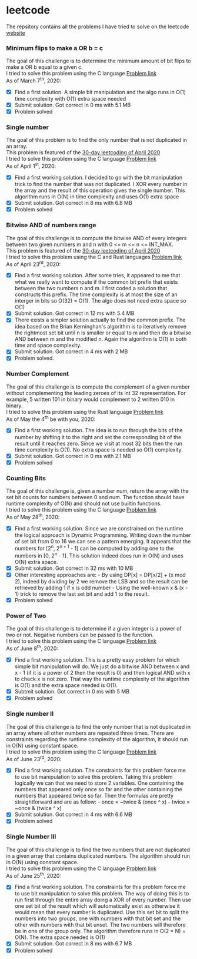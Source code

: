 # leetcode
The repsitory contains all the problems I have tried to solve on the leetcode [website](https://leetcode.com/problemset/all/)

### Minimum flips to make a OR b = c
The goal of this challenge is to determine the minimum amount of bit flips to
make a OR b equal to a given c.  
I tried to solve this problem using the C language [Problem
link](https://leetcode.com/problems/minimum-flips-to-make-a-or-b-equal-to-c)  
As of March 7<sup>th</sup>, 2020:
- [X] Find a first solution. A simple bit manipulation and the algo runs in O(1)
      time complexity with O(1) extra space needed
- [X] Submit solution. Got correct in 0 ms with 5.1 MB
- [X] Problem solved

### Single number
The goal of this problem is to find the only number that is not duplicated in an
array.  
This problem is featured of the [30-day leetcoding of April
2020](https://leetcode.com/explore/featured/card/30-day-leetcoding-challenge/)  
I tried to solve this problem using the C language [Problem
link](https://leetcode.com/problems/single-number/)  
As of April 1<sup>st</sup>, 2020:
- [X] Find a first working solution. I decided to go with the bit manipulation
      trick to find the number that was not duplicated. I XOR every number in
      the array and the result of this operation gives the single number. This
      algorithm runs in O(N) in time complexity and uses O(1) extra space
- [X] Submit solution. Got correct in 8 ms with 6.8 MB
- [X] Problem solved

### Bitwise AND of numbers range
The goal of this challenge is to compute the bitwise AND of every integers
between two given numbers m and n with 0 <= m <= n <= INT_MAX.  
This problem is featured of the [30-day leetcoding of April
2020](https://leetcode.com/explore/featured/card/30-day-leetcoding-challenge/)  
I tried to solve this problem using the C and Rust languages [Problem
link](https://leetcode.com/problems/bitwise-and-of-numbers-range/)  
As of April 23<sup>rd</sup>, 2020:
- [X] Find a first working solution. After some tries, it appeared to me that
      what we really want to compute if the common bit prefix that exists
      between the two numbers n and m. I first coded a solution that constructs
      this prefix. The time complexity is at most the size of an interger in
      bits so O(32) = O(1). The algo does not need extra space so O(1)
- [X] Submit solution. Got correct in 12 ms with 5.4 MB
- [X] There exists a simpler solution actually to find the common prefix. The
      idea based on the Brian Kerninghan's algorithm is to iteratively remove
      the rightmost set bit until n is smaller or equal to m and then do a
      bitwise AND between m and the modified n. Again the algorithm is O(1) in
      both time and space complexity.
- [X] Submit solution. Got correct in 4 ms with 2 MB
- [X] Problem solved.

### Number Complement
The goal of this challenge is to compute the complement of a given number
without complementing the leading zeroes of its int 32 representation. For
example, 5 written 101 in binary would complement to 2 written 010 in binary.  
I tried to solve this problem using the Rust language [Problem
link](https://leetcode.com/problems/number-complement/)  
As of May the 4<sup>th</sup> be with you, 2020:
- [X] Find a first working solution. The idea is to run through the bits of the
      number by shifting it to the right and set the corresponding bit of the
      result until it reaches zero. Since we visit at most 32 bits then the run
      time complexity is O(1). No extra space is needed so O(1) complexity.
- [X] Submit solution. Got correct in 0 ms with 2.1 MB
- [X] Problem solved

### Counting Bits
The goal of this challenge is, given a number num, return the array with the set
bit counts for numbers between 0 and num. The function should have runtime
complexity of O(N) and should not use builtin functions.  
I tried to solve this problem using the C language [Problem
link](https://leetcode.com/problems/counting-bits/)  
As of May 28<sup>th</sup>, 2020:
- [X] Find a first working solution. Since we are constrained on the runtime the
      logical approach is Dynamic Programming. Writing down the number of set
      bit from 0 to 16 we can see a pattern emerging. It appears that the
      numbers for [2<sup>n</sup>, 2<sup>n + 1</sup> - 1] can be computed by
      adding one to the numbers in [0, 2<sup>n</sup> - 1]. This solution indeed
      does run in O(N) and uses O(N) extra space.
- [X] Submit solution. Got correct in 32 ms with 10 MB
- [X] Other interesting approaches are:
       - By using DP[x] = DP[x/2] + (x mod 2), indeed by dividing by 2 we remove
         the LSB and so the result can be retrieved by adding 1 if x is odd
         number
       - Using the well-known x & (x - 1) trick to remove the last set bit and
         add 1 to the result.
- [X] Problem solved

### Power of Two
The goal of this challenge is to determine if a given integer is a power of two
or not. Negative numbers can be passed to the function.  
I tried to solve this problem using the C language [Problem
link](https://leetcode.com/problems/power-of-two/)  
As of June 8<sup>th</sup>, 2020:
- [X] Find a first working solution. This is a pretty easy problem for which
      simple bit manipulation will do. We just do a bitwise AND between x and
      x - 1 (if it is a power of 2 then the result is 0) and then logical AND
      with x to check x is not zero. That way the runtime complexity of the
      algorithm is O(1) and the extra space needed is O(1).
- [X] Subtmit solution. Got correct in 0 ms with 5 MB
- [X] Problem solved

### Single number II
The goal of this challenge is to find the only number that is not duplicated in
an array where all other numbers are repeated three times. There are constraints
regarding the runtime complexity of the algorithm, it should run in O(N) using
constant space.  
I tried to solve this problem using the C language [Problem
link](https://leetcode.com/problems/single-number-ii/)  
As of June 23<sup>rd</sup>, 2020:
- [X] Find a first working solution. The constraints for this problem force me
      to use bit manipulation to solve this problem. Taking this problem
      logically we can that we need to store 2 variables. One containing the
      numbers that appeared only once so far and the other containing the
      numbers that appeared twice so far. Then the formulas are pretty
      straightforward and are as follow:
        - once = ~twice & (once ^ x)
        - twice = ~once & (twice ^ x)
- [X] Submit solution. Got correct in 4 ms with 6.6 MB
- [X] Problem solved

### Single Number III
The goal of this challenge is to find the two numbers that are not duplicated in
a given array that contains duplicated numbers. The algorithm should run in O(N)
using constant space.  
I tried to solve this problem using the C language [Problem
link](https://leetcode.com/problems/single-number-iii/)  
As of June 25<sup>th</sup>, 2020:
- [X] Find a first working solution. The constraints for this problem force me
      to use bit manipulation to solve this problem. The way of doing this is to
      run first through the entire array doing a XOR of every number. Then use
      one set bit of the result which will automatically exist as otherwise it
      would mean that every number is duplicated. Use this set bit to split the
      numbers into two groups, one with numbers with that bit set and the other
      with numbers with that bit unset. The two numbers will therefore be in one
      of the group only. The algorithm therefore runs in O(2 * N) = O(N). The
      extra space needed is O(1)
- [X] Submit solution. Got correct in 8 ms with 6.7 MB
- [X] Problem solved
